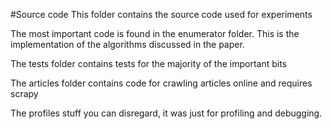 #Source code
This folder contains the source code used for experiments

The most important code is found in the enumerator folder. This is the implementation of the algorithms discussed in the paper.

The tests folder contains tests for the majority of the important bits

The articles folder contains code for crawling articles online and requires scrapy

The profiles stuff you can disregard, it was just for profiling and debugging.
